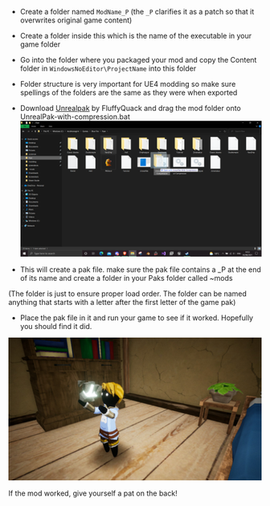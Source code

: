 - Create a folder named `ModName_P` (the `_P` clarifies it as a patch so that it overwrites original game content)
- Create a folder inside this which is the name of the executable in your game folder
- Go into the folder where you packaged your mod and copy the Content folder in `WindowsNoEditor\ProjectName` into this folder
- Folder structure is very important for UE4 modding so make sure spellings of the folders are the same as they were when exported
- Download [Unrealpak](https://fluffyquack.com/tools/unrealpak.rar) by FluffyQuack and drag the mod folder onto UnrealPak-with-compression.bat
![](../../images/Pak.png)

- This will create a pak file. make sure the pak file contains a _P at the end of its name and create a folder in your Paks folder called ~mods

(The folder is just to ensure proper load order. The folder can be named anything that starts with a letter after the first letter of the game pak) 
- Place the pak file in it and run your game to see if it worked. Hopefully you should find it did.

![](../../images/drip.png)

If the mod worked, give yourself a pat on the back! 